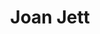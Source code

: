---
title: "Joan Jett"
summary: "Joan Jett is an American singer, guitarist, record producer and actress. Jett is best known for her work as the frontwoman of her band Joan Jett and the Blackhearts, and for earlier founding and performing with the Runaways, which recorded and released the hit song \"Cherry Bomb\". With the Blackhearts, Jett is known for her rendition of the song \"I Love Rock 'n Roll\" which was number-one on the Billboard Hot 100 for seven weeks in 1982. Jett's other notable songs include \"Bad Reputation\", \"Light of Day\", \"I Hate Myself for Loving You\" and her covers of \"Crimson and Clover\", \"Do You Wanna Touch Me \" and \"Dirty Deeds\".
Jett has a mezzo-soprano vocal range. She has three albums that have been certified platinum or gold. She has been described as \"the Queen of Rock 'n' Roll\". Joan Jett & the Blackhearts were inducted into the Rock and Roll Hall of Fame in 2015.Jett lives in Long Beach, New York, and has been a New York resident since the late 1970s."
slug: "joan-jett"
image: "joan-jett.jpg"
apple_music_artist_url: "https://music.apple.com/gb/artist/joan-jett/322837493"
wikipedia_url: "https://en.wikipedia.org/wiki/Joan_Jett"
---